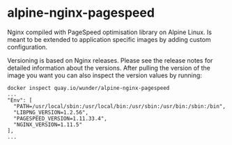 # alpine-nginx-pagespeed

Nginx compiled with PageSpeed optimisation library on Alpine Linux. Is meant to be extended to application specific images by adding custom configuration.

Versioning is based on Nginx releases. Please see the release notes for detailed information about the versions. After pulling the version of the image you want you can also inspect the version values by running:
~~~
docker inspect quay.io/wunder/alpine-nginx-pagespeed
...
"Env": [
  "PATH=/usr/local/sbin:/usr/local/bin:/usr/sbin:/usr/bin:/sbin:/bin",
  "LIBPNG_VERSION=1.2.56",
  "PAGESPEED_VERSION=1.11.33.4",
  "NGINX_VERSION=1.11.5"
],
...
~~~
